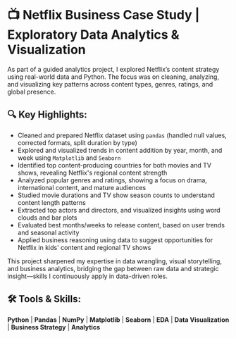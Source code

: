 <h1>📺 Netflix Business Case Study | Exploratory Data Analytics & Visualization</h1>

<p>
As part of a guided analytics project, I explored Netflix’s content strategy using real-world data and Python.
The focus was on cleaning, analyzing, and visualizing key patterns across content types, genres, ratings, and global presence.
</p>

<h2>🔍 Key Highlights:</h2>
<ul>
  <li>Cleaned and prepared Netflix dataset using <code>pandas</code> (handled null values, corrected formats, split duration by type)</li>
  <li>Explored and visualized trends in content addition by year, month, and week using <code>Matplotlib</code> and <code>Seaborn</code></li>
  <li>Identified top content-producing countries for both movies and TV shows, revealing Netflix's regional content strength</li>
  <li>Analyzed popular genres and ratings, showing a focus on drama, international content, and mature audiences</li>
  <li>Studied movie durations and TV show season counts to understand content length patterns</li>
  <li>Extracted top actors and directors, and visualized insights using word clouds and bar plots</li>
  <li>Evaluated best months/weeks to release content, based on user trends and seasonal activity</li>
  <li>Applied business reasoning using data to suggest opportunities for Netflix in kids' content and regional TV shows</li>
</ul>

<p>
This project sharpened my expertise in data wrangling, visual storytelling, and business analytics,
bridging the gap between raw data and strategic insight—skills I continuously apply in data-driven roles.
</p>

<h2>🛠 Tools & Skills:</h2>
<p>
<strong>Python</strong> | <strong>Pandas</strong> | <strong>NumPy</strong> | <strong>Matplotlib</strong> | <strong>Seaborn</strong> | 
<strong>EDA</strong> | <strong>Data Visualization</strong> | <strong>Business Strategy</strong> | <strong>Analytics</strong>
</p>

